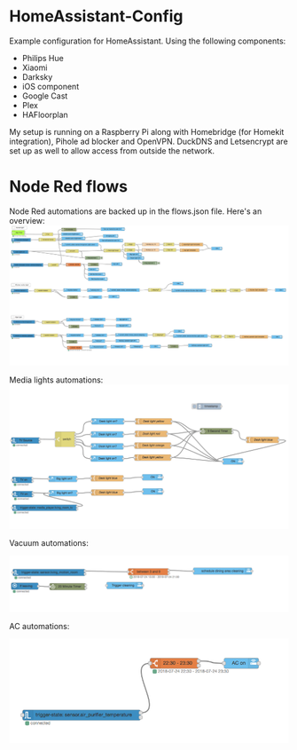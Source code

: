 # HomeAssistant-Config
Example configuration for HomeAssistant. Using the following components:

- Philips Hue
- Xiaomi
- Darksky
- iOS component
- Google Cast
- Plex
- HAFloorplan

My setup is running on a Raspberry Pi along with Homebridge (for Homekit integration), Pihole ad blocker and OpenVPN. DuckDNS and Letsencrypt are set up as well to allow access from outside the network.

# Node Red flows
Node Red automations are backed up in the flows.json file.
Here's an overview:
![Node red flows](https://github.com/LucaKaufmann/Home-AssistantConfig/raw/master/light_automations.png)

Media lights automations:
![Node red flows](https://github.com/LucaKaufmann/Home-AssistantConfig/raw/master/media_lights_automations.png)

Vacuum automations:

![Node red flows](https://github.com/LucaKaufmann/Home-AssistantConfig/raw/master/vacuum_automations.png)

AC automations:

![Node red flows](https://github.com/LucaKaufmann/Home-AssistantConfig/raw/master/AC_automations.png)

